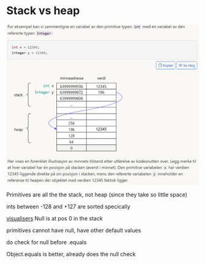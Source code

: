 # Stack vs heap

![alt text](/imgs/stackvsheap.png)

Primitives are all the the stack, not heap (since they take so little space)

ints between -128 and +127 are sorted specically 

[visualisers](https://pythontutor.com/iframe-embed.html#code=%2F%2F%20UiB%20INF101%0Apublic%20class%20Foo%20%7B%0A%20%20public%20static%20void%20main(String%5B%5D%20args)%20%7B%0A%20%20%20%20int%20x%20%3D%2012345%3B%0A%20%20%20%20Integer%20y%20%3D%2012345%3B%0A%20%20%7D%0A%7D&cumulative=false&py=java&heapPrimitives=true)
Null is at pos 0 in the stack


primitives cannot have null, have other default values

do check for null before .equals

Object.equals is better, already does the null check